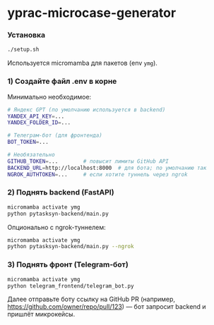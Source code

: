 # yprac-microcase-generator

### Установка

```bash
./setup.sh
```

Используется micromamba для пакетов (env `ymg`).

### 1) Создайте файл .env в корне

Минимально необходимое:

```bash
# Яндекс GPT (по умолчанию используется в backend)
YANDEX_API_KEY=... 
YANDEX_FOLDER_ID=...

# Телеграм-бот (для фронтенда)
BOT_TOKEN=...

# Необязательно
GITHUB_TOKEN=...        # повысит лимиты GitHub API
BACKEND_URL=http://localhost:8000  # для бота; по умолчанию так
NGROK_AUTHTOKEN=...     # если хотите туннель через ngrok
```

### 2) Поднять backend (FastAPI)

```bash
micromamba activate ymg
python pytasksyn-backend/main.py
```

Опционально с ngrok-туннелем:

```bash
micromamba activate ymg
python pytasksyn-backend/main.py --ngrok
```

### 3) Поднять фронт (Telegram-бот)

```bash
micromamba activate ymg
python telegram_frontend/telegram_bot.py
```

Далее отправьте боту ссылку на GitHub PR (например, https://github.com/owner/repo/pull/123) — бот запросит backend и пришлёт микрокейсы.